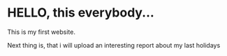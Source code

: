 # HELLO, this everybody...

This is my first website.

Next thing is, that i will upload an interesting report about my last holidays 